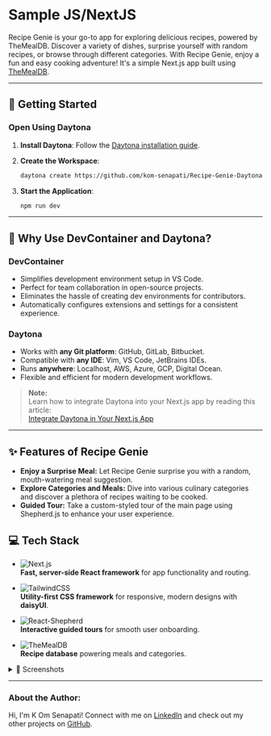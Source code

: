 # Sample JS/NextJS

Recipe Genie is your go-to app for exploring delicious recipes, powered by TheMealDB. Discover a variety of dishes, surprise yourself with random recipes, or browse through different categories. With Recipe Genie, enjoy a fun and easy cooking adventure! It's a simple Next.js app built using [TheMealDB](https://www.themealdb.com/api.php).

---

## 🚀 Getting Started

### Open Using Daytona

1. **Install Daytona**: Follow the [Daytona installation guide](https://www.daytona.io/docs/installation/installation/).

2. **Create the Workspace**:

   ```bash
   daytona create https://github.com/kom-senapati/Recipe-Genie-Daytona.git
   ```

3. **Start the Application**:
   ```bash
   npm run dev
   ```

---

## 🤔 **Why Use DevContainer and Daytona?**

### **DevContainer**

- Simplifies development environment setup in VS Code.
- Perfect for team collaboration in open-source projects.
- Eliminates the hassle of creating dev environments for contributors.
- Automatically configures extensions and settings for a consistent experience.

### **Daytona**

- Works with **any Git platform**: GitHub, GitLab, Bitbucket.
- Compatible with **any IDE**: Vim, VS Code, JetBrains IDEs.
- Runs **anywhere**: Localhost, AWS, Azure, GCP, Digital Ocean.
- Flexible and efficient for modern development workflows.

> **Note:**  
> Learn how to integrate Daytona into your Next.js app by reading this article:  
> [Integrate Daytona in Your Next.js App](https://dev.to/komsenapati/integrate-dayotana-in-your-nextjs-app-36ei)

---

## ✨ Features of Recipe Genie

- **Enjoy a Surprise Meal:** Let Recipe Genie surprise you with a random, mouth-watering meal suggestion.
- **Explore Categories and Meals:** Dive into various culinary categories and discover a plethora of recipes waiting to be cooked.
- **Guided Tour:** Take a custom-styled tour of the main page using Shepherd.js to enhance your user experience.

## 💻 Tech Stack

- ![Next.js](https://img.shields.io/badge/Next.js-000000?style=for-the-badge&logo=nextdotjs&logoColor=white)  
  **Fast, server-side React framework** for app functionality and routing.

- ![TailwindCSS](https://img.shields.io/badge/TailwindCSS-06B6D4?style=for-the-badge&logo=tailwindcss&logoColor=white)  
  **Utility-first CSS framework** for responsive, modern designs with **daisyUI**.

- ![React-Shepherd](https://img.shields.io/badge/React--Shepherd-1A1A1A?style=for-the-badge&logo=react&logoColor=61DAFB)  
  **Interactive guided tours** for smooth user onboarding.

- ![TheMealDB](https://img.shields.io/badge/TheMealDB-FF5733?style=for-the-badge&logoColor=white)  
  **Recipe database** powering meals and categories.

<details>
<summary>📸 Screenshots</summary>

![image](https://github.com/kom-senapati/Recipe-Genie/assets/92045934/b552388c-889a-4bec-b93d-b24a1756c8d3)

![image](https://github.com/kom-senapati/Recipe-Genie/assets/92045934/45a03eb5-fbc5-4799-997e-e86b4700e890)

![image](https://github.com/kom-senapati/Recipe-Genie/assets/92045934/719b69d6-5c9c-4150-ade4-fc761a90f609)

</details>

---

### **About the Author:**

Hi, I'm K Om Senapati!
Connect with me on [LinkedIn](https://www.linkedin.com/in/kom-senapati) and check out my other projects on [GitHub](https://github.com/kom-senapati).
